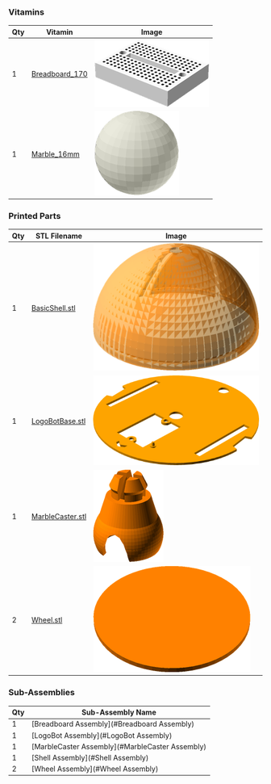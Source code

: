 ### Vitamins

 Qty | Vitamin | Image 
 --- | --- | ---
  1  | [Breadboard_170](../vitamins/Breadboard.scad) | ![](../vitamins/views/Breadboard_170.png)
  1  | [Marble_16mm](../vitamins/Marble.scad) | ![](../vitamins/views/Marble_16mm.png)

### Printed Parts

 Qty | STL Filename | Image
 --- | --- | ---
  1  | [BasicShell.stl](../stl/BasicShell.stl) | ![](../images/BasicShell_STL.png)
  1  | [LogoBotBase.stl](../stl/LogoBotBase.stl) | ![](../images/LogoBotBase_STL.png)
  1  | [MarbleCaster.stl](../stl/MarbleCaster.stl) | ![](../images/MarbleCaster_STL.png)
  2  | [Wheel.stl](../stl/Wheel.stl) | ![](../images/Wheel_STL.png)

### Sub-Assemblies

Qty | Sub-Assembly Name
--- | ---
  1 | [Breadboard Assembly](#Breadboard Assembly)
  1 | [LogoBot Assembly](#LogoBot Assembly)
  1 | [MarbleCaster Assembly](#MarbleCaster Assembly)
  1 | [Shell Assembly](#Shell Assembly)
  2 | [Wheel Assembly](#Wheel Assembly)

